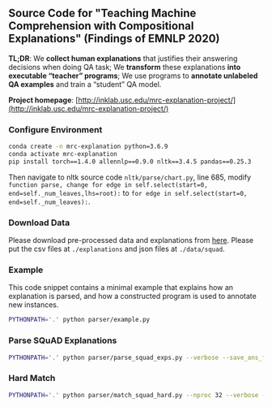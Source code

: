 ## Source Code for "Teaching Machine Comprehension with Compositional Explanations" (Findings of EMNLP 2020)

**TL;DR**: We **collect human explanations** that justifies their answering decisions when doing QA task; We **transform** these explanations **into executable “teacher” programs**; We use programs to **annotate unlabeled QA examples** and train a “student” QA model.

**Project homepage**: [http://inklab.usc.edu/mrc-explanation-project/](http://inklab.usc.edu/mrc-explanation-project/)


### Configure Environment
```bash
conda create -n mrc-explanation python=3.6.9
conda activate mrc-explanation
pip install torch==1.4.0 allennlp==0.9.0 nltk==3.4.5 pandas==0.25.3
```

Then navigate to nltk source code `nltk/parse/chart.py`, line 685, modify `function parse, change for edge in self.select(start=0, end=self._num_leaves,lhs=root):` to `for edge in self.select(start=0, end=self._num_leaves):`.

### Download Data
Please download pre-processed data and explanations from [here](https://drive.google.com/drive/folders/1Ho8FJrjaByq-6pSYJkajzk78QdriNM-p?usp=sharing). Please put the csv files at `./explanations` and json files at `./data/squad`.

### Example
This code snippet contains a minimal example that explains how an explanation is parsed, and how a constructed program is used to annotate new instances.
```bash
PYTHONPATH='.' python parser/example.py
```

### Parse SQuAD Explanations
```bash
PYTHONPATH='.' python parser/parse_squad_exps.py --verbose --save_ans_func
```

### Hard Match

```bash
PYTHONPATH='.' python parser/match_squad_hard.py --nproc 32 --verbose --save_matched
```
